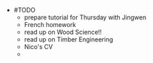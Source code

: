 - #TODO
	- prepare tutorial for Thursday with Jingwen
	- French homework
	- read up on Wood Science!!
	- read up on Timber Engineering
	- Nico's CV
	-